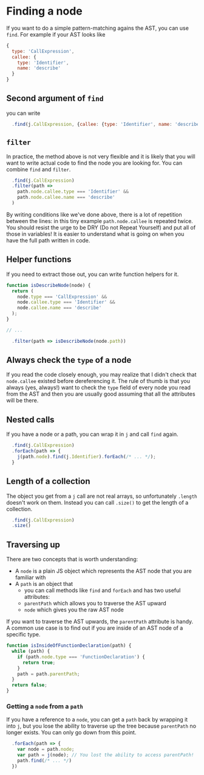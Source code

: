 # Finding a node

If you want to do a simple pattern-matching agains the AST, you can use `find`. For example if your AST looks like

```js
{
  type: 'CallExpression',
  callee: {
    type: 'Identifier',
    name: 'describe'
  }
}
```

## Second argument of `find`

you can write

```js
  .find(j.CallExpression, {callee: {type: 'Identifier', name: 'describe'}})
```

## `filter`

In practice, the method above is not very flexible and it is likely that you will want to write actual code to find the node you are looking for. You can combine `find` and `filter`.

```js
  .find(j.CallExpression)
  .filter(path =>
    path.node.callee.type === 'Identifier' &&
    path.node.callee.name === 'describe'
  )
```

By writing conditions like we've done above, there is a lot of repetition between the lines: in this tiny example `path.node.callee` is repeated twice. You should resist the urge to be DRY (Do not Repeat Yourself) and put all of those in variables! It is easier to understand what is going on when you have the full path written in code.

## Helper functions

If you need to extract those out, you can write function helpers for it.

```js
function isDescribeNode(node) {
  return (
    node.type === 'CallExpression' &&
    node.callee.type === 'Identifier' &&
    node.callee.name === 'describe'
  );
}

// ...

  .filter(path => isDescribeNode(node.path))
```

## Always check the `type` of a node

If you read the code closely enough, you may realize that I didn't check that `node.callee` existed before dereferencing it. The rule of thumb is that you always (yes, always!) want to check the `type` field of every node you read from the AST and then you are usually good assuming that all the attributes will be there.

## Nested calls

If you have a node or a path, you can wrap it in `j` and call `find` again.

```js
  .find(j.CallExpression)
  .forEach(path => {
    j(path.node).find(j.Identifier).forEach(/* ... */);
  }
```

## Length of a collection

The object you get from a `j` call are not real arrays, so unfortunately `.length` doesn't work on them. Instead you can call `.size()` to get the length of a collection.

```js
  .find(j.CallExpression)
  .size()
```

## Traversing up

There are two concepts that is worth understanding:

- A `node` is a plain JS object which represents the AST node that you are familiar with
- A `path` is an object that
  - you can call methods like `find` and `forEach` and has two useful attributes:
  - `parentPath` which allows you to traverse the AST upward
  - `node` which gives you the raw AST node

If you want to traverse the AST upwards, the `parentPath` attribute is handy. A common use case is to find out if you are inside of an AST node of a specific type.

```js
function isInsideOfFunctionDeclaration(path) {
  while (path) {
    if (path.node.type === 'FunctionDeclaration') {
      return true;
    }
    path = path.parentPath;
  }
  return false;
}
```

### Getting a `node` from a `path`

If you have a reference to a `node`, you can get a `path` back by wrapping it into `j`, but you lose the ability to traverse up the tree because `parentPath` no longer exists. You can only go down from this point.

```js
  .forEach(path => {
    var node = path.node;
    var path = j(node); // You lost the ability to access parentPath!
    path.find(/* ... */)
  })
```
